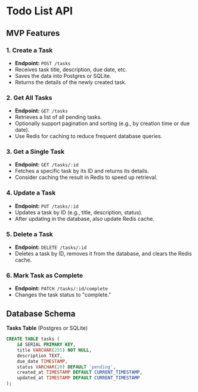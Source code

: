 # Todo List API


## MVP Features

### 1. **Create a Task**
   - **Endpoint:** `POST /tasks`
   - Receives task title, description, due date, etc.
   - Saves the data into Postgres or SQLite.
   - Returns the details of the newly created task.

### 2. **Get All Tasks**
   - **Endpoint:** `GET /tasks`
   - Retrieves a list of all pending tasks.
   - Optionally support pagination and sorting (e.g., by creation time or due date).
   - Use Redis for caching to reduce frequent database queries.

### 3. **Get a Single Task**
   - **Endpoint:** `GET /tasks/:id`
   - Fetches a specific task by its ID and returns its details.
   - Consider caching the result in Redis to speed up retrieval.

### 4. **Update a Task**
   - **Endpoint:** `PUT /tasks/:id`
   - Updates a task by ID (e.g., title, description, status).
   - After updating in the database, also update Redis cache.

### 5. **Delete a Task**
   - **Endpoint:** `DELETE /tasks/:id`
   - Deletes a task by ID, removes it from the database, and clears the Redis cache.

### 6. **Mark Task as Complete**
   - **Endpoint:** `PATCH /tasks/:id/complete`
   - Changes the task status to "complete."

## Database Schema

**Tasks Table** (Postgres or SQLite)

```sql
CREATE TABLE tasks (
    id SERIAL PRIMARY KEY,
    title VARCHAR(255) NOT NULL,
    description TEXT,
    due_date TIMESTAMP,
    status VARCHAR(20) DEFAULT 'pending',
    created_at TIMESTAMP DEFAULT CURRENT_TIMESTAMP,
    updated_at TIMESTAMP DEFAULT CURRENT_TIMESTAMP
);
